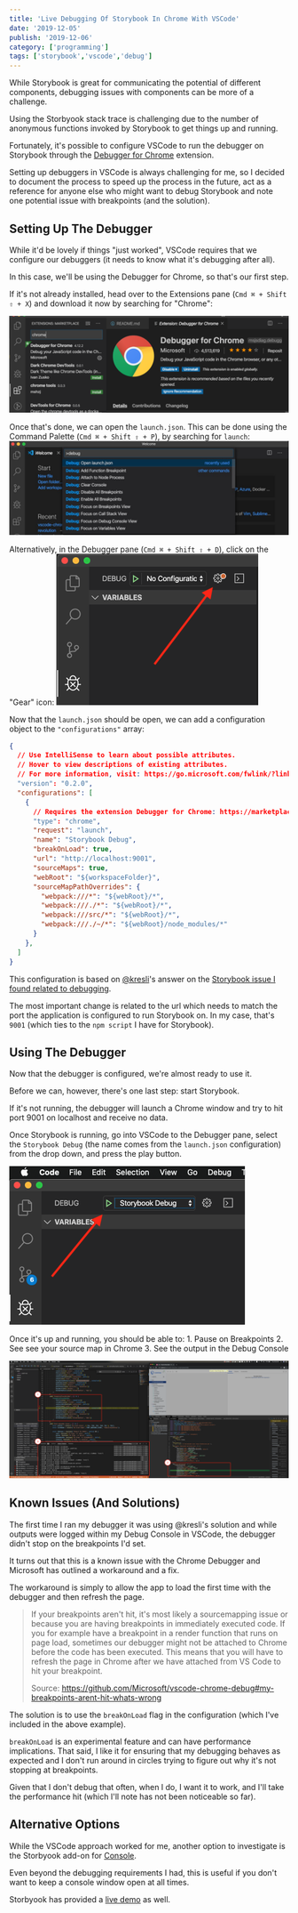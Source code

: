 ```yaml
---
title: 'Live Debugging Of Storybook In Chrome With VSCode'
date: '2019-12-05'
publish: '2019-12-06'
category: ['programming']
tags: ['storybook','vscode','debug']
---
```


While Storybook is great for communicating the potential of different components, debugging issues with components can be more of a challenge.

Using the Storbyook stack trace is challenging due to the number of anonymous functions invoked by Storybook to get things up and running.

Fortunately, it's possible to configure VSCode to run the debugger on Storybook through the [Debugger for Chrome](https://marketplace.visualstudio.com/items?itemName=msjsdiag.debugger-for-chrome) extension.

Setting up debuggers in VSCode is always challenging for me, so I decided to document the process to speed up the process in the future, act as a reference for anyone else who might want to debug Storybook and note one potential issue with breakpoints (and the solution).

## Setting Up The Debugger

While it'd be lovely if things "just worked", VSCode requires that we configure our debuggers (it needs to know what it's debugging after all).

In this case, we'll be using the Debugger for Chrome, so that's our first step.

If it's not already installed, head over to the Extensions pane (`Cmd ⌘ + Shift ⇧ + X`) and download it now by searching for "Chrome":

![chrome debugger extension](./debugger-chrome-extension.png)

Once that's done, we can open the `launch.json`. This can be done using the Command Palette (`Cmd ⌘ + Shift ⇧ + P`), by searching for `launch`:
![command palette search](./command-palette-debug.jpg)

Alternatively, in the Debugger pane (`Cmd ⌘ + Shift ⇧ + D`), click on the "Gear" icon:
![debugger gear](./debug-gear.png)

Now that the `launch.json` should be open, we can add a configuration object to the `"configurations"` array:

```json
{
  // Use IntelliSense to learn about possible attributes.
  // Hover to view descriptions of existing attributes.
  // For more information, visit: https://go.microsoft.com/fwlink/?linkid=830387
  "version": "0.2.0",
  "configurations": [
    {
      // Requires the extension Debugger for Chrome: https://marketplace.visualstudio.com/items?itemName=msjsdiag.debugger-for-chrome
      "type": "chrome",
      "request": "launch",
      "name": "Storybook Debug",
      "breakOnLoad": true,
      "url": "http://localhost:9001",
      "sourceMaps": true,
      "webRoot": "${workspaceFolder}",
      "sourceMapPathOverrides": {
        "webpack:///*": "${webRoot}/*",
        "webpack:///./*": "${webRoot}/*",
        "webpack:///src/*": "${webRoot}/*",
        "webpack:///./~/*": "${webRoot}/node_modules/*"
      }
    },
  ]
}
```

This configuration is based on [@kresli](https://github.com/kresli)'s answer on the [Storybook issue I found related to debugging](https://github.com/storybookjs/storybook/issues/1754).

The most important change is related to the url which needs to match the port the application is configured to run Storybook on. In my case, that's `9001` (which ties to the `npm script` I have for Storybook).

## Using The Debugger

Now that the debugger is configured, we're almost ready to use it.

Before we can, however, there's one last step: start Storybook.

If it's not running, the debugger will launch a Chrome window and try to hit port 9001 on localhost and receive no data.

Once Storybook is running, go into VSCode to the Debugger pane, select the `Storybook Debug` (the name comes from the `launch.json` configuration) from the drop down, and press the play button.

![storybook debugger](./launch-debugger.png)

Once it's up and running, you should be able to:
1\. Pause on Breakpoints
2\. See see your source map in Chrome
3\. See the output in the Debug Console

![running the debugger](./running-debugger.png)

## Known Issues (And Solutions)

The first time I ran my debugger it was using @kresli's solution and while outputs were logged within my Debug Console in VSCode, the debugger didn't stop on the breakpoints I'd set.

It turns out that this is a known issue with the Chrome Debugger and Microsoft has outlined a workaround and a fix.

The workaround is simply to allow the app to load the first time with the debugger and then refresh the page.

> If your breakpoints aren't hit, it's most likely a sourcemapping issue or because you are having breakpoints in immediately executed code. If you for example have a breakpoint in a render function that runs on page load, sometimes our debugger might not be attached to Chrome before the code has been executed. This means that you will have to refresh the page in Chrome after we have attached from VS Code to hit your breakpoint.
>
> Source: <https://github.com/Microsoft/vscode-chrome-debug#my-breakpoints-arent-hit-whats-wrong>

The solution is to use the `breakOnLoad` flag in the configuration (which I've included in the above example).

`breakOnLoad` is an experimental feature and can have performance implications. That said, I like it for ensuring that my debugging behaves as expected and I don't run around in circles trying to figure out why it's not stopping at breakpoints.

Given that I don't debug that often, when I do, I want it to work, and I'll take the performance hit (which I'll note has not been noticeable so far).

## Alternative Options

While the VSCode approach worked for me, another option to investigate is the Storbyook add-on for [Console](https://github.com/storybookjs/storybook-addon-console).

Even beyond the debugging requirements I had, this is useful if you don't want to keep a console window open at all times.

Storbyook has provided a [live demo](https://storybookjs.github.io/storybook-addon-console/?path=/story/*) as well.
